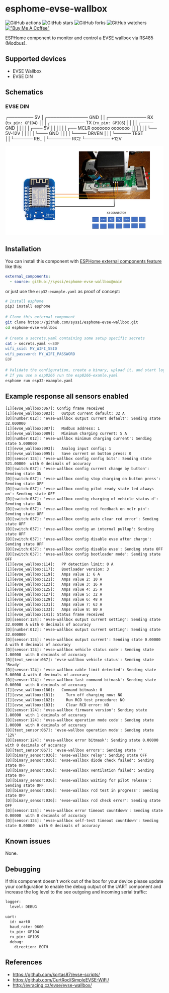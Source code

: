 # esphome-evse-wallbox

![GitHub actions](https://github.com/syssi/esphome-evse-wallbox/actions/workflows/ci.yaml/badge.svg)
![GitHub stars](https://img.shields.io/github/stars/syssi/esphome-evse-wallbox)
![GitHub forks](https://img.shields.io/github/forks/syssi/esphome-evse-wallbox)
![GitHub watchers](https://img.shields.io/github/watchers/syssi/esphome-evse-wallbox)
[!["Buy Me A Coffee"](https://img.shields.io/badge/buy%20me%20a%20coffee-donate-yellow.svg)](https://www.buymeacoffee.com/syssi)

ESPHome component to monitor and control a EVSE wallbox via RS485 (Modbus).

## Supported devices

* EVSE Wallbox
* EVSE DIN

## Schematics

### EVSE DIN

┌──────── 5V
│┌───────────── GND
││┌──────────── RX (`tx_pin: GPIO4`)
│││┌─────────── TX (`rx_pin: GPIO5`)
││││┌──── GND
│││││┌─── 5V
││││││┌── MCLR
ooooooo
ooooooo
││││││└── 5V-12V
│││││└─── GND
││││└──── DRVEN
│││└───── TEST
││└────── REL
│└─────── RC2
└──────── +12V

![EVSE DIN schematics](images/schematics-evse-din.png "EVSE DIN schematics")

## Installation

You can install this component with [ESPHome external components feature](https://esphome.io/components/external_components.html) like this:
```yaml
external_components:
  - source: github://syssi/esphome-evse-wallbox@main
```

or just use the `esp32-example.yaml` as proof of concept:

```bash
# Install esphome
pip3 install esphome

# Clone this external component
git clone https://github.com/syssi/esphome-evse-wallbox.git
cd esphome-evse-wallbox

# Create a secrets.yaml containing some setup specific secrets
cat > secrets.yaml <<EOF
wifi_ssid: MY_WIFI_SSID
wifi_password: MY_WIFI_PASSWORD
EOF

# Validate the configuration, create a binary, upload it, and start logs
# If you use a esp8266 run the esp8266-examle.yaml
esphome run esp32-example.yaml
```

## Example response all sensors enabled

```
[I][evse_wallbox:067]: Config frame received
[I][evse_wallbox:083]:   Output current default: 32 A
[D][number:012]: 'evse-wallbox output current default': Sending state 32.000000
[I][evse_wallbox:087]:   Modbus address: 1
[I][evse_wallbox:089]:   Minimum charging current: 5 A
[D][number:012]: 'evse-wallbox minimum charging current': Sending state 5.000000
[I][evse_wallbox:093]:   Analog input config: 1
[I][evse_wallbox:095]:   Save current on button press: 0
[D][sensor:124]: 'evse-wallbox config config bits': Sending state 521.00000  with 0 decimals of accuracy
[D][switch:037]: 'evse-wallbox config current change by button': Sending state ON
[D][switch:037]: 'evse-wallbox config stop charging on button press': Sending state OFF
[D][switch:037]: 'evse-wallbox config pilot ready state led always on': Sending state OFF
[D][switch:037]: 'evse-wallbox config charging of vehicle status d': Sending state ON
[D][switch:037]: 'evse-wallbox config rcd feedback on mclr pin': Sending state OFF
[D][switch:037]: 'evse-wallbox config auto clear rcd error': Sending state OFF
[D][switch:037]: 'evse-wallbox config an internal pullup': Sending state OFF
[D][switch:037]: 'evse-wallbox config disable evse after charge': Sending state OFF
[D][switch:037]: 'evse-wallbox config disable evse': Sending state OFF
[D][switch:037]: 'evse-wallbox config bootloader mode': Sending state OFF
[I][evse_wallbox:114]:   PP detection limit: 0 A
[I][evse_wallbox:117]:   Bootloader version: 3
[I][evse_wallbox:119]:   Amps value 1: 6 A
[I][evse_wallbox:121]:   Amps value 2: 10 A
[I][evse_wallbox:123]:   Amps value 3: 16 A
[I][evse_wallbox:125]:   Amps value 4: 25 A
[I][evse_wallbox:127]:   Amps value 5: 32 A
[I][evse_wallbox:129]:   Amps value 6: 48 A
[I][evse_wallbox:131]:   Amps value 7: 63 A
[I][evse_wallbox:133]:   Amps value 8: 80 A
[I][evse_wallbox:141]: Status frame received
[D][sensor:124]: 'evse-wallbox output current setting': Sending state 32.00000 A with 0 decimals of accuracy
[D][number:012]: 'evse-wallbox output current setting': Sending state 32.000000
[D][sensor:124]: 'evse-wallbox output current': Sending state 0.00000 A with 0 decimals of accuracy
[D][sensor:124]: 'evse-wallbox vehicle status code': Sending state 1.00000  with 0 decimals of accuracy
[D][text_sensor:067]: 'evse-wallbox vehicle status': Sending state 'Ready'
[D][sensor:124]: 'evse-wallbox cable limit detected': Sending state 5.00000 A with 0 decimals of accuracy
[D][sensor:124]: 'evse-wallbox last command bitmask': Sending state 0.00000  with 0 decimals of accuracy
[I][evse_wallbox:180]:   Command bitmask: 0
[I][evse_wallbox:181]:     Turn off charging now: NO
[I][evse_wallbox:182]:     Run RCD test procedure: NO
[I][evse_wallbox:183]:     Clear RCD error: NO
[D][sensor:124]: 'evse-wallbox firmware version': Sending state 1.80000  with 1 decimals of accuracy
[D][sensor:124]: 'evse-wallbox operation mode code': Sending state 1.00000  with 0 decimals of accuracy
[D][text_sensor:067]: 'evse-wallbox operation mode': Sending state '12V'
[D][sensor:124]: 'evse-wallbox error bitmask': Sending state 0.00000  with 0 decimals of accuracy
[D][text_sensor:067]: 'evse-wallbox errors': Sending state ''
[D][binary_sensor:036]: 'evse-wallbox relay': Sending state OFF
[D][binary_sensor:036]: 'evse-wallbox diode check failed': Sending state OFF
[D][binary_sensor:036]: 'evse-wallbox ventilation failed': Sending state OFF
[D][binary_sensor:036]: 'evse-wallbox waiting for pilot release': Sending state OFF
[D][binary_sensor:036]: 'evse-wallbox rcd test in progress': Sending state OFF
[D][binary_sensor:036]: 'evse-wallbox rcd check error': Sending state OFF
[D][sensor:124]: 'evse-wallbox error timeout countdown': Sending state 0.00000  with 0 decimals of accuracy
[D][sensor:124]: 'evse-wallbox self-test timeout countdown': Sending state 0.00000  with 0 decimals of accuracy
```

## Known issues

None.

## Debugging

If this component doesn't work out of the box for your device please update your configuration to enable the debug output of the UART component and increase the log level to the see outgoing and incoming serial traffic:

```
logger:
  level: DEBUG

uart:
  id: uart0
  baud_rate: 9600
  tx_pin: GPIO4
  rx_pin: GPIO5
  debug:
    direction: BOTH
```

## References

* https://github.com/kortas87/evse-scripts/
* https://github.com/CurtRod/SimpleEVSE-WiFi/
* http://evracing.cz/evse/evse-wallbox/
